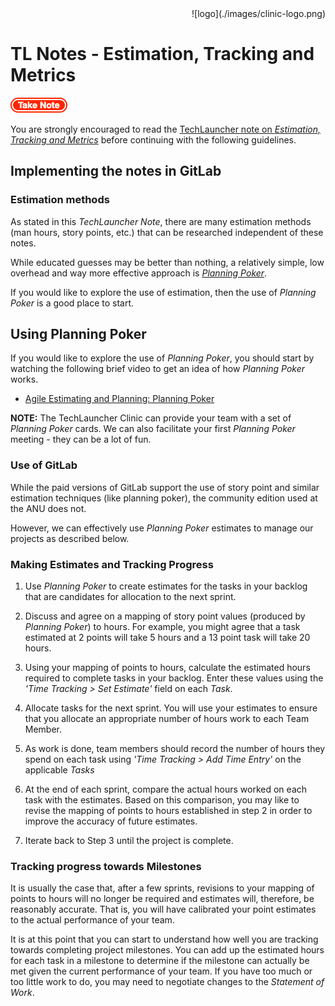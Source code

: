 <div align="right">![logo](./images/clinic-logo.png)
<div align="left">

# TL Notes - Estimation, Tracking and Metrics


![stop](./images/important.png)

You are strongly encouraged to read the [TechLauncher note on *Estimation, Tracking and Metrics*](https://comp.anu.edu.au/TechLauncher/files/Jan22%20-%20Estimation,%20Tracking%20and%20Metrics.pdf) before continuing with the following guidelines.

## Implementing the notes in GitLab

### Estimation methods

As stated in this *TechLauncher Note*, there are many estimation methods (man hours, story points, etc.) that can be researched independent of these notes.

While educated guesses may be better than nothing, a relatively simple, low overhead and way more effective approach is [*Planning Poker*](https://www.mountaingoatsoftware.com/agile/planning-poker). 

If you would like to explore the use of estimation, then the use of *Planning Poker* is a good place to start.



## Using Planning Poker

If you would like to explore the use of *Planning Poker*, you should start by watching the following brief video to get an idea of how *Planning Poker* works. 

* [Agile Estimating and Planning: Planning Poker](https://www.youtube.com/watch?v=gE7srp2BzoM)

**NOTE:** The TechLauncher Clinic can provide your team with a set of *Planning Poker* cards. We can also facilitate your first *Planning Poker* meeting - they can be a lot of fun.

### Use of GitLab

While the paid versions of GitLab support the use of story point and similar estimation techniques (like planning poker), the community edition used at the ANU does not.

However, we can effectively use *Planning Poker* estimates to manage our projects as described below.


### Making Estimates and Tracking Progress

1. Use *Planning Poker* to create estimates for the tasks in your backlog that are candidates for allocation to the next sprint.

2. Discuss and agree on a mapping of story point values (produced by *Planning Poker*) to hours. For example, you might agree that a task estimated at 2 points will take 5 hours and a 13 point task will take 20 hours.

2. Using your mapping of points to hours, calculate the estimated hours required to complete tasks in your backlog. Enter these values using the *'Time Tracking > Set Estimate'* field on each *Task*.

2. Allocate tasks for the next sprint. You will use your estimates to ensure that you allocate an appropriate number of hours work to each Team Member.

2. As work is done, team members should record the number of hours they spend on each task using *'Time Tracking > Add Time Entry'* on the applicable *Tasks*

2. At the end of each sprint, compare the actual hours worked on each task with the estimates. Based on this comparison, you may like to revise the mapping of points to hours established in step 2 in order to improve the accuracy of future estimates. 

2. Iterate back to Step 3 until the project is complete.

### Tracking progress towards Milestones

It is usually the case that, after a few sprints, revisions to your mapping of points to hours will no longer be required and estimates will, therefore, be reasonably accurate. That is, you will have calibrated your point estimates to the actual performance of your team.

It is at this point that you can start to understand how well you are tracking towards completing project milestones. You can add up the estimated hours for each task in a milestone to determine if the milestone can actually be met given the current performance of your team. If you have too much or too little work to do, you may need to negotiate changes to the *Statement of Work*.
